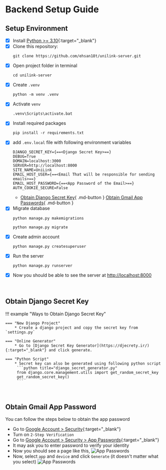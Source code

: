 # Backend Setup Guide

## Setup Environment
 - [x] Install [Python >= 3.10](https://www.python.org/downloads/release/python-3100/){:target="_blank"}
 - [x] Clone this repository: 
    ```
    git clone https://github.com/ehsan18t/unilink-server.git
    ```
 - [x] Open project folder in terminal
    ```
    cd unilink-server
    ```
 - [x] Create `.venv` 
    ```
    python -m venv .venv
    ```
 - [x] Activate `venv` 
    ```
    .venv\Scripts\activate.bat
    ```
 - [x] Install required packages
    ```
    pip install -r requirements.txt
    ```
 - [x] add `.env.local` file with following environment variables
    ```
    DJANGO_SECRET_KEY={==<Django Secret Key>==}
    DEBUG=True
    DOMAIN=localhost:3000
    SERVER=http://localhost:8000
    SITE_NAME=UniLink
    EMAIL_HOST_USER={==<Email That will be responsible for sending emails>==}
    EMAIL_HOST_PASSWORD={==<App Password of the Email>==}
    AUTH_COOKIE_SECURE=False
    ```
    - [Obtain Django Secret Key](#obtain-django-secret-key){ .md-button } [Obtain Gmail App Passwords](#obtain-gmail-app-password){ .md-button }
 - [x] Migrate database
    ```
    python manage.py makemigrations
    ```
    ```
    python manage.py migrate
    ```
 - [x] Create admin account
    ```
    python manage.py createsuperuser
    ```
 - [x] Run the server
    ```
    python manage.py runserver
    ```
 - [x] Now you should be able to see the server at [http://localhost:8000](http://localhost:8000)

<br>

## Obtain Django Secret Key

!!! example "Ways to Obtain Django Secret Key"

    === "New Django Project"
        * Create a django project and copy the secret key from `settings.py`

    === "Online Generator"
        * Go to [Django Secret Key Generator](https://djecrety.ir/){:target="_blank"} and click generate.

    === "Python Script"
        * Secret key can also be generated using following python script
         ```python title="django_secret_generator.py"
         from django.core.management.utils import get_random_secret_key
         get_random_secret_key()
         ```

<br>

## Obtain Gmail App Password
You can follow the steps below to obtain the app password

   - Go to [Google Account > Security](https://myaccount.google.com/security){:target="_blank"}
   - Turn on `2-Step Verification`
   - Go to [Google Account > Security > App Passwords](https://myaccount.google.com/apppasswords){:target="_blank"}
   - It may ask you to enter password to verify your identity
   - Now you should see a page like this,
   ![App Passwords](/assets/uploads/images/App_Passwords.png)
   - Now, select `app` and `device` and click `Generate` (it doesn't matter what you select)
   ![App Passwords](/assets/uploads/images/App_Passwords_2.png)
